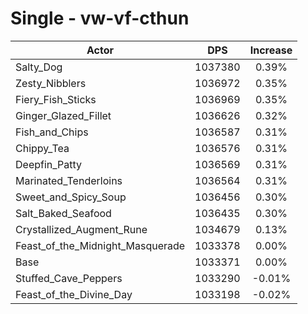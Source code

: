 # Single - vw-vf-cthun
| Actor | DPS | Increase |
|---|:---:|:---:|
|Salty_Dog|1037380|0.39%|
|Zesty_Nibblers|1036972|0.35%|
|Fiery_Fish_Sticks|1036969|0.35%|
|Ginger_Glazed_Fillet|1036626|0.32%|
|Fish_and_Chips|1036587|0.31%|
|Chippy_Tea|1036576|0.31%|
|Deepfin_Patty|1036569|0.31%|
|Marinated_Tenderloins|1036564|0.31%|
|Sweet_and_Spicy_Soup|1036456|0.30%|
|Salt_Baked_Seafood|1036435|0.30%|
|Crystallized_Augment_Rune|1034679|0.13%|
|Feast_of_the_Midnight_Masquerade|1033378|0.00%|
|Base|1033371|0.00%|
|Stuffed_Cave_Peppers|1033290|-0.01%|
|Feast_of_the_Divine_Day|1033198|-0.02%|
